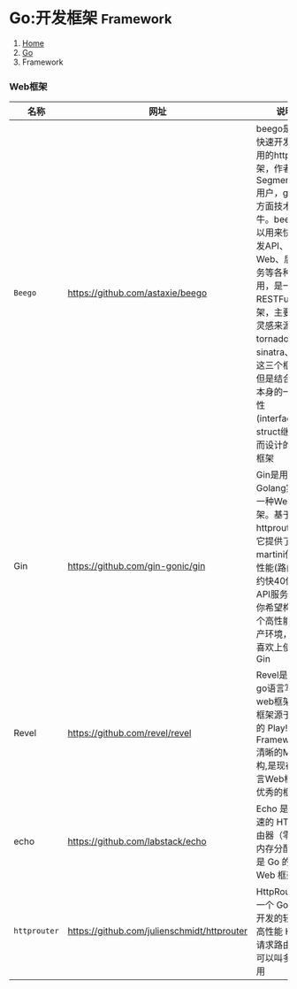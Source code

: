 # Go:开发框架 <small>Framework</small>

<ol class="breadcrumb"><li><a href="/">Home</a></li><li><a href="/server/go/overview.md">Go</a></li><li class="active">Framework</li></ol>

### Web框架
|名称|网址|说明|
|------|------|------|
|`Beego`|https://github.com/astaxie/beego|beego是一个快速开发Go应用的http框架，作者是SegmentFault 用户，go 语言方面技术大牛。beego可以用来快速开发API、Web、后端服务等各种应用，是一个RESTFul的框架，主要设计灵感来源于tornado、sinatra、flask这三个框架，但是结合了Go本身的一些特性(interface、struct继承等)而设计的一个框架|
|Gin|https://github.com/gin-gonic/gin|Gin是用Golang实现的一种Web框架。基于 httprouter，它提供了类似martini但更好性能(路由性能约快40倍)的API服务. 如果你希望构建一个高性能的生产环境，你会喜欢上使用 Gin|
|Revel|https://github.com/revel/revel|Revel是一个go语言写的web框架,这个框架源于java的 Play! Framework.清晰的MVC结构,是现在go语言Web框架中优秀的框架|
|echo|https://github.com/labstack/echo|Echo 是个快速的 HTTP 路由器（零动态内存分配），也是 Go 的微型 Web 框架|
|`httprouter`|https://github.com/julienschmidt/httprouter|HttpRouter 是一个 Go 语言开发的轻量级高性能 HTTP 请求路由，也可以叫多路复用|


